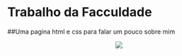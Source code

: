 # Trabalho da Facculdade
##Uma pagina html e css para falar um pouco sobre mim 

<div align="center">
  <img src="https://user-images.githubusercontent.com/43277345/192029296-7d6dfdb1-bab1-4f60-b9db-82b192583862.png"/>
  </div>
